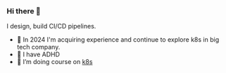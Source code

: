 ### Hi there 👋

I design, build CI/CD pipelines. 
- 🌱 In 2024 I'm acquiring experience and continue to explore k8s in big tech company.
- 🥷 I have ADHD
- 🔭 I’m doing course on [k8s](https://lk.rebrainme.com/kubernetesv2)

<!--
**aelphias/aelphias** is a ✨ _special_ ✨ repository because its `README.md` (this file) appears on your GitHub profile.
I design, build CI/CD pipelines using gitlab inhouse solution. 
Here are some ideas to get you started:

- 🔭 I’m currently working on ...
- 🌱 I’m currently learning ...
- 👯 I’m looking to collaborate on ...
- 🤔 I’m looking for help with ...
- 💬 Ask me about ...
- 📫 How to reach me: ...
- 😄 Pronouns: ...
- ⚡ Fun fact: ...
-->
